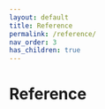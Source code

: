```yaml
---
layout: default
title: Reference
permalink: /reference/
nav_order: 3
has_children: true
---
```

# Reference